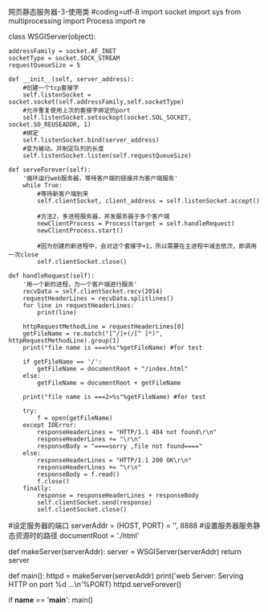 网页静态服务器-3-使用类
#coding=utf-8
import socket
import sys
from multiprocessing import Process
import re

class WSGIServer(object):

    addressFamily = socket.AF_INET
    socketType = socket.SOCK_STREAM
    requestQueueSize = 5

    def __init__(self, server_address):
        #创建一个tcp套接字
        self.listenSocket = socket.socket(self.addressFamily,self.socketType)
        #允许重复使用上次的套接字绑定的port
        self.listenSocket.setsockopt(socket.SOL_SOCKET, socket.SO_REUSEADDR, 1)
        #绑定
        self.listenSocket.bind(server_address)
        #变为被动，并制定队列的长度
        self.listenSocket.listen(self.requestQueueSize)

    def serveForever(self):
        '循环运行web服务器，等待客户端的链接并为客户端服务'
        while True:
            #等待新客户端到来
            self.clientSocket, client_address = self.listenSocket.accept()

            #方法2，多进程服务器，并发服务器于多个客户端
            newClientProcess = Process(target = self.handleRequest)
            newClientProcess.start()

            #因为创建的新进程中，会对这个套接字+1，所以需要在主进程中减去依次，即调用一次close
            self.clientSocket.close()

    def handleRequest(self):
        '用一个新的进程，为一个客户端进行服务'
        recvData = self.clientSocket.recv(2014)
        requestHeaderLines = recvData.splitlines()
        for line in requestHeaderLines:
            print(line)

        httpRequestMethodLine = requestHeaderLines[0]
        getFileName = re.match("[^/]+(/[^ ]*)", httpRequestMethodLine).group(1)
        print("file name is ===>%s"%getFileName) #for test

        if getFileName == '/':
            getFileName = documentRoot + "/index.html"
        else:
            getFileName = documentRoot + getFileName

        print("file name is ===2>%s"%getFileName) #for test

        try:
            f = open(getFileName)
        except IOError:
            responseHeaderLines = "HTTP/1.1 404 not found\r\n"
            responseHeaderLines += "\r\n"
            responseBody = "====sorry ,file not found===="
        else:
            responseHeaderLines = "HTTP/1.1 200 OK\r\n"
            responseHeaderLines += "\r\n"
            responseBody = f.read()
            f.close()
        finally:
            response = responseHeaderLines + responseBody
            self.clientSocket.send(response)
            self.clientSocket.close()

#设定服务器的端口
serverAddr = (HOST, PORT) = '', 8888
#设置服务器服务静态资源时的路径
documentRoot = './html'

def makeServer(serverAddr):
    server = WSGIServer(serverAddr)
    return server

def main():
    httpd = makeServer(serverAddr)
    print('web Server: Serving HTTP on port %d ...\n'%PORT)
    httpd.serveForever()

if __name__ == '__main__':
    main()